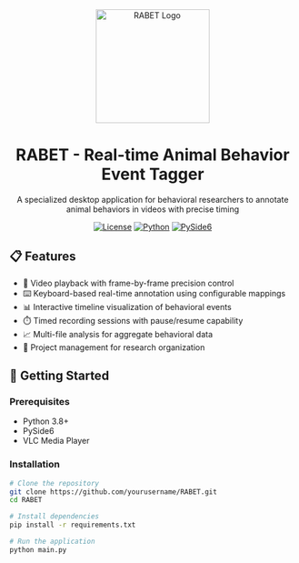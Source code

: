<div align="center">
  <img src="RABET.ico" alt="RABET Logo" width="200"/>
  <h1>RABET - Real-time Animal Behavior Event Tagger</h1>
  <p>A specialized desktop application for behavioral researchers to annotate animal behaviors in videos with precise timing</p>
  
  [![License](https://img.shields.io/badge/License-MIT-blue.svg)](LICENSE)
  [![Python](https://img.shields.io/badge/Python-3.8+-blue.svg)](https://www.python.org/)
  [![PySide6](https://img.shields.io/badge/PySide6-6.4+-blue.svg)](https://doc.qt.io/qtforpython-6/)
</div>

## 📋 Features

- 🎥 Video playback with frame-by-frame precision control
- ⌨️ Keyboard-based real-time annotation using configurable mappings
- 📊 Interactive timeline visualization of behavioral events
- ⏱️ Timed recording sessions with pause/resume capability
- 📈 Multi-file analysis for aggregate behavioral data
- 🔬 Project management for research organization

## 🚀 Getting Started

### Prerequisites
- Python 3.8+
- PySide6
- VLC Media Player

### Installation
```bash
# Clone the repository
git clone https://github.com/yourusername/RABET.git
cd RABET

# Install dependencies
pip install -r requirements.txt

# Run the application
python main.py
